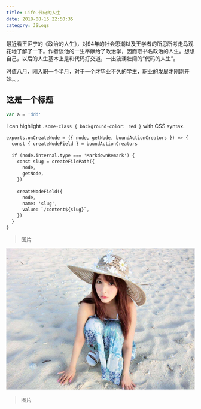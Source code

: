```yaml
---
title: Life-代码的人生
date: 2018-08-15 22:50:35
category: JSLogs
---
```


最近看王沪宁的《政治的人生》，对94年的社会思潮以及王学者的所思所考走马观花地了解了一下。作者谈他的一生奉献给了政治学，因而取书名政治的人生。想想自己，以后的人生基本上是和代码打交道，一出波澜壮阔的“代码的人生”。

时值八月，刚入职一个半月，对于一个才毕业不久的学生，职业的发展才刚刚开始。。。


## 这是一个标题

```js
var a = 'ddd'
```

I can highlight `.some-class { background-color: red }` with CSS syntax.

```js{1,4-6}
exports.onCreateNode = ({ node, getNode, boundActionCreators }) => {
  const { createNodeField } = boundActionCreators

  if (node.internal.type === 'MarkdownRemark') {
    const slug = createFilePath({
      node,
      getNode,
    })

    createNodeField({
      node,
      name: 'slug',
      value: `/content${slug}`,
    })
  }
}
```

> 图片

![](./images/timg.jpg)

> 图片